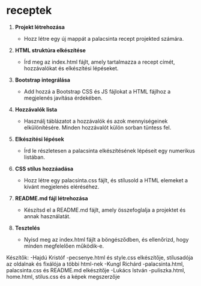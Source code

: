 # receptek

1. **Projekt létrehozása**
   - Hozz létre egy új mappát a palacsinta recept projekted számára.

2. **HTML struktúra elkészítése**
   - Írd meg az index.html fájlt, amely tartalmazza a recept címét, hozzávalókat és elkészítési lépéseket.

3. **Bootstrap integrálása**
   - Add hozzá a Bootstrap CSS és JS fájlokat a HTML fájlhoz a megjelenés javítása érdekében.

4. **Hozzávalók lista**
   - Használj táblázatot a hozzávalók és azok mennyiségeinek elkülönítésére. Minden hozzávalót külön sorban tüntess fel.

5. **Elkészítési lépések**
   - Írd le részletesen a palacsinta elkészítésének lépéseit egy numerikus listában.

6. **CSS stílus hozzáadása**
   - Hozz létre egy palacsinta.css fájlt, és stílusold a HTML elemeket a kívánt megjelenés eléréséhez.

7. **README.md fájl létrehozása**
   - Készítsd el a README.md fájlt, amely összefoglalja a projektet és annak használatát.

8. **Tesztelés**
   - Nyisd meg az index.html fájlt a böngésződben, és ellenőrizd, hogy minden megfelelően működik-e.


Készítők: -Hajdú Kristóf -pecsenye.html és style.css elkészítője, stílusadója az oldalnak és fixálója a többi html-nek
          -Kungl Richárd -palacsinta.html, palacsinta.css és README.md elkészítője
          -Lukács István -puliszka.html, home.html, stilus.css és a képek megszerzője